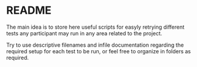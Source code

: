# README

The main idea is to store here useful scripts for easyly retrying different tests any
participant may run in any area related to the project.

Try to use descriptive filenames and infile documentation regarding the required setup
for each test to be run, or feel free to organize in folders as required.
